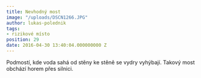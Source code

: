 ```yaml
---
title: Nevhodný most
image: "/uploads/DSCN1266.JPG"
author: lukas-polednik
tags:
- rizikové místo
position: 29
date: 2016-04-30 13:40:04.000000000 Z
---
```

Podmostí, kde voda sahá od stěny ke stěně se vydry vyhýbají. Takový most
obchází horem přes silnici.
